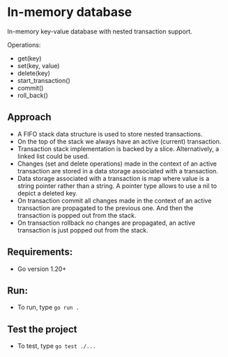 # In-memory database

In-memory key-value database with nested transaction support.

Operations:
- get(key)
- set(key, value)
- delete(key)
- start_transaction()
- commit()
- roll_back()

## Approach
- A FIFO stack data structure is used to store nested transactions.
- On the top of the stack we always have an active (current) transaction.
- Transaction stack implementation is backed by a slice. Alternatively, a linked list could be used.
- Changes (set and delete operations) made in the context of an active transaction are stored in a data storage associated with a transaction. 
- Data storage associated with a transaction is map where value is a string pointer rather than a string. A pointer type allows to use a nil to depict a deleted key.
- On transaction commit all changes made in the context of an active transaction are propagated to the previous one. And then the transaction is popped out from the stack.
- On transaction rollback no changes are propagated, an active transaction is just popped out from the stack.


## Requirements:

- Go version 1.20+

## Run:

- To run, type `go run .`


## Test the project

- To test, type `go test ./...` 
